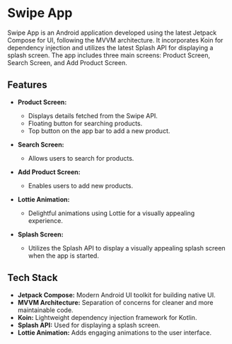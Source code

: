 # Swipe App

Swipe App is an Android application developed using the latest Jetpack Compose for UI, following the MVVM architecture. It incorporates Koin for dependency injection and utilizes the latest Splash API for displaying a splash screen. The app includes three main screens: Product Screen, Search Screen, and Add Product Screen.

## Features

- **Product Screen:**
  - Displays details fetched from the Swipe API.
  - Floating button for searching products.
  - Top button on the app bar to add a new product.

- **Search Screen:**
  - Allows users to search for products.

- **Add Product Screen:**
  - Enables users to add new products.

- **Lottie Animation:**
  - Delightful animations using Lottie for a visually appealing experience.

- **Splash Screen:**
  - Utilizes the Splash API to display a visually appealing splash screen when the app is started.

## Tech Stack

- **Jetpack Compose:** Modern Android UI toolkit for building native UI.
- **MVVM Architecture:** Separation of concerns for cleaner and more maintainable code.
- **Koin:** Lightweight dependency injection framework for Kotlin.
- **Splash API:** Used for displaying a splash screen.
- **Lottie Animation:** Adds engaging animations to the user interface.




